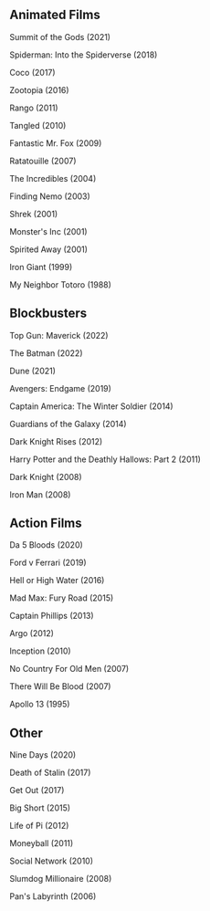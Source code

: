 ## Animated Films
Summit of the Gods (2021)

Spiderman: Into the Spiderverse (2018)

Coco (2017)

Zootopia (2016)

Rango (2011)

Tangled (2010)

Fantastic Mr. Fox (2009)

Ratatouille (2007)

The Incredibles (2004)

Finding Nemo (2003)

Shrek (2001)

Monster's Inc (2001)

Spirited Away (2001)

Iron Giant (1999)

My Neighbor Totoro (1988)

## Blockbusters
Top Gun: Maverick (2022)

The Batman (2022)

Dune (2021)

Avengers: Endgame (2019)

Captain America: The Winter Soldier (2014)

Guardians of the Galaxy (2014)

Dark Knight Rises (2012)

Harry Potter and the Deathly Hallows: Part 2 (2011)

Dark Knight (2008)

Iron Man (2008)

## Action Films
Da 5 Bloods (2020)

Ford v Ferrari (2019)

Hell or High Water (2016)

Mad Max: Fury Road (2015)

Captain Phillips (2013)

Argo (2012)

Inception (2010)

No Country For Old Men (2007)

There Will Be Blood (2007)

Apollo 13 (1995)

## Other
Nine Days (2020)

Death of Stalin (2017)

Get Out (2017)

Big Short (2015)

Life of Pi (2012)

Moneyball (2011)

Social Network (2010)

Slumdog Millionaire (2008)

Pan's Labyrinth (2006)

